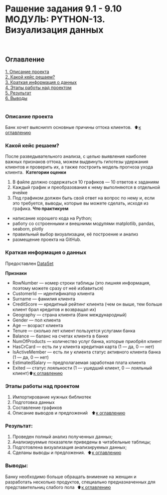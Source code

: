 # Рашение задания 9.1 - 9.10 МОДУЛЬ: PYTHON-13. Визуализация данных
​
## Оглавление  
[1. Описание проекта]()  
[2. Какой кейс решаем?]()  
[3. Краткая информация о данных]()  
[4. Этапы работы над проектом]()  
[5. Результат]()  
[6. Выводы]()     
​
### Описание проекта    
 Банк хочет выясниnm основные причины оттока клиентов.
​
:arrow_up:[к оглавлению]()
​
​
### Какой кейс решаем?    
После разведывательного анализа, с целью выявления наиболее важных признаков оттока, можем выдвинуть гипотезы удержания клиентов и проверить их, а также построить модель прогноза ухода клиента.
​
​
**Категории оценки**
1. В файле должно содержаться 10 графиков — 10 ответов к заданиям
2. Каждый график и преобразования к нему выполняются в отдельной ячейке
3. Под графиком должен быть свой ответ на вопрос по нему и, если это требуется, выводы, которые вы можете сделать, исходя из графика.
​
**Что практикуем**     
- написание хорошего кода на Python;
- работу со сстроенными и внешними модулями matplotlib, pandas, seaborn, plotly
- правильный выбор визуализации, её построение и анализ
- размещение проекта на GitHub.
​
​
### Краткая информация о данных
Предоставлен [DataSet](https://lms.skillfactory.ru/assets/courseware/v1/c903ecd0b0c995c44213d620ab6ae94d/asset-v1:SkillFactory+DSPR-2.0+14JULY2021+type@asset+block/churn.zip)

**Признаки**

- RowNumber — номер строки таблицы (это лишняя информация, поэтому можете сразу от неё избавиться)
- CustomerId — идентификатор клиента
- Surname — фамилия клиента
- CreditScore — кредитный рейтинг клиента (чем он выше, тем больше клиент брал кредитов и возвращал их)
- Geography — страна клиента (банк международный)
- Gender — пол клиента
- Age — возраст клиента
- Tenure — сколько лет клиент пользуется услугами банка
- Balance — баланс на счетах клиента в банке
- NumOfProducts — количество услуг банка, которые приобрёл клиент
- HasCrCard — есть ли у клиента кредитная карта (1 — да, 0 — нет)
- IsActiveMember — есть ли у клиента статус активного клиента банка (1 — да, 0 — нет)
- EstimatedSalary — предполагаемая заработная плата клиента
- Exited — статус лояльности (1 — ушедший клиент, 0 — лояльный клиент)
​
:arrow_up:[к оглавлению]()
​
​
### Этапы работы над проектом  
1. Импортирование нужных библиотек
2. Подготовка данных
3. Составление графиков
4. Описание выводов и предложений
​
​
:arrow_up:[к оглавлению]()
​
​
### Результат:  
   1. Проведен полный анализ полученных данных;
   2. Анализируемые показатели приведены в читабельные таблицы;
   3. Подготовлена визуализация анализируемых данных; 
   4. Сделаны выводы и предложения.
​
:arrow_up:[к оглавлению]()
​
​
### Выводы:  
Банку необходимо больше обращать внимение на женщин и разработать несколько продуктов, специально предназначенных для представительниц слабого пола
​
:arrow_up:[к оглавлению]()